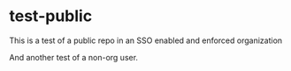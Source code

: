 # test-public

This is a test of a public repo in an SSO enabled and enforced organization

And another test of a non-org user. 

